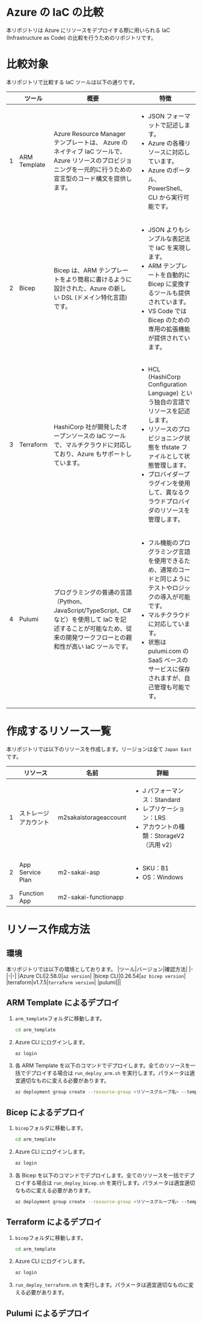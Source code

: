 # Azure の IaC の比較

本リポジトリは Azure にリソースをデプロイする際に用いられる IaC (Infrastructure as Code) の比較を行うためのリポジトリです。

# 比較対象

本リポジトリで比較する IaC ツールは以下の通りです。

|     | ツール       | 概要                                                                                                                                                                   | 特徴                                                                                                                                                                                                                                                                         |
| --- | ------------ | ---------------------------------------------------------------------------------------------------------------------------------------------------------------------- | ---------------------------------------------------------------------------------------------------------------------------------------------------------------------------------------------------------------------------------------------------------------------------- |
| 1   | ARM Template | Azure Resource Manager テンプレートは、 Azure のネイティブ IaC ツールで、Azure リソースのプロビジョニングを一元的に行うための宣言型のコード構文を提供します。          | <ul><li>JSON フォーマットで記述します。</li><li>Azure の各種リソースに対応しています。</li><li>Azure のポータル、PowerShell、CLI から実行可能です。</li></ul>                                                                                                                |
| 2   | Bicep        | Bicep は、ARM テンプレートをより簡易に書けるように設計された、Azure の新しい DSL (ドメイン特化言語) です。                                                             | <ul><li>JSON よりもシンプルな表記法で IaC を実現します。</li><li>ARM テンプレートを自動的に Bicep に変換するツールも提供されています。</li><li>VS Code では Bicep のための専用の拡張機能が提供されています。</li></ul>                                                       |
| 3   | Terraform    | HashiCorp 社が開発したオープンソースの IaC ツールで、マルチクラウドに対応しており、Azure もサポートしています。                                                        | <ul><li>HCL (HashiCorp Configuration Language) という独自の言語でリソースを記述します。</li><li>リソースのプロビジョニング状態を tfstate ファイルとして状態管理します。</li><li>プロバイダープラグインを使用して、異なるクラウドプロバイダのリソースを管理します。</li></ul> |
| 4   | Pulumi       | プログラミングの普通の言語（Python、JavaScript/TypeScript、C# など）を使用して IaC を記述することが可能なため、従来の開発ワークフローとの親和性が高い IaC ツールです。 | <ul><li>フル機能のプログラミング言語を使用できるため、通常のコードと同じようにテストやロジックの導入が可能です。</li><li>マルチクラウドに対応しています。</li><li>状態は pulumi.com の SaaS ベースのサービスに保存されますが、自己管理も可能です。</li></ul>                 |

# 作成するリソース一覧

本リポジトリでは以下のリソースを作成します。リージョンは全て `Japan East` です。

|     | リソース             | 名前                  | 詳細                                                                                                                      |
| --- | -------------------- | --------------------- | ------------------------------------------------------------------------------------------------------------------------- |
| 1   | ストレージアカウント | m2sakaistorageaccount | <ul><li>J パフォーマンス：Standard</li><li>レプリケーション：LRS</li><li>アカウントの種類：StorageV2（汎用 v2）</li></ul> |
| 2   | App Service Plan     | m2-sakai-asp          | <ul><li>SKU：B1</li><li>OS：Windows</li></ul>                                                                             |
| 3   | Function App         | m2-sakai-functionapp  |                                                                                                                           |

# リソース作成方法

## 環境

本リポジトリでは以下の環境としております。
|ツール|バージョン|確認方法|
|-|-|-|
|Azure CLI|2.58.0|`az version`|
|bicep CLI|0.26.54|`az bicep version`|
|terraform|v1.7.5|`terraform version`|
|pulumi|||

## ARM Template によるデプロイ

1. `arm_template`フォルダに移動します。
   ```bash
   cd arm_template
   ```
2. Azure CLI にログインします。
   ```bash
   az login
   ```
3. 各 ARM Template を以下のコマンドでデプロイします。全てのリソースを一括でデプロイする場合は `run_deploy_arm.sh` を実行します。パラメータは適宜適切なものに変える必要があります。
   ```bash
   az deployment group create --resource-group <リソースグループ名> --template-file <ARM Template> --parameters <パラメータファイル>
   ```

## Bicep によるデプロイ

1. `bicep`フォルダに移動します。
   ```bash
   cd arm_template
   ```
2. Azure CLI にログインします。
   ```bash
   az login
   ```
3. 各 Bicep を以下のコマンドでデプロイします。全てのリソースを一括でデプロイする場合は `run_deploy_bicep.sh` を実行します。パラメータは適宜適切なものに変える必要があります。
   ```bash
   az deployment group create --resource-group <リソースグループ名> --template-file <Bicep ファイル> --parameters <パラメータファイル>
   ```

## Terraform によるデプロイ

1. `bicep`フォルダに移動します。
   ```bash
   cd arm_template
   ```
2. Azure CLI にログインします。
   ```bash
   az login
   ```
3. `run_deploy_terraform.sh` を実行します。パラメータは適宜適切なものに変える必要があります。

## Pulumi によるデプロイ
